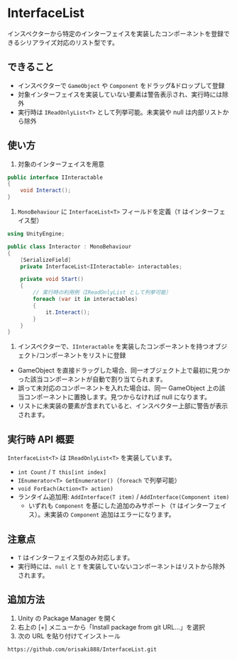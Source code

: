 # InterfaceList

インスペクターから特定のインターフェイスを実装したコンポーネントを登録できるシリアライズ対応のリスト型です。

## できること

- インスペクターで `GameObject` や `Component` をドラッグ&ドロップして登録
- 対象インターフェイスを実装していない要素は警告表示され、実行時には除外
- 実行時は `IReadOnlyList<T>` として列挙可能。未実装や null は内部リストから除外

## 使い方

1. 対象のインターフェイスを用意

```csharp
public interface IInteractable
{
	void Interact();
}
```

1. `MonoBehaviour` に `InterfaceList<T>` フィールドを定義（`T` はインターフェイス型）

```csharp
using UnityEngine;

public class Interactor : MonoBehaviour
{
	[SerializeField]
	private InterfaceList<IInteractable> interactables;

	private void Start()
	{
		// 実行時の利用例（IReadOnlyList として列挙可能）
		foreach (var it in interactables)
		{
			it.Interact();
		}
	}
}
```

1. インスペクターで、`IInteractable` を実装したコンポーネントを持つオブジェクト/コンポーネントをリストに登録

- GameObject を直接ドラッグした場合、同一オブジェクト上で最初に見つかった該当コンポーネントが自動で割り当てられます。
- 誤って未対応のコンポーネントを入れた場合は、同一 GameObject 上の該当コンポーネントに置換します。見つからなければ null になります。
- リストに未実装の要素が含まれていると、インスペクター上部に警告が表示されます。

## 実行時 API 概要

`InterfaceList<T>` は `IReadOnlyList<T>` を実装しています。

- `int Count` / `T this[int index]`
- `IEnumerator<T> GetEnumerator()`（`foreach` で列挙可能）
- `void ForEach(Action<T> action)`
- ランタイム追加用: `AddInterface(T item)` / `AddInterface(Component item)`
  - いずれも `Component` を基にした追加のみサポート（`T` はインターフェイス）。未実装の `Component` 追加はエラーになります。

## 注意点

- `T` はインターフェイス型のみ対応します。
- 実行時には、`null` と `T` を実装していないコンポーネントはリストから除外されます。

## 追加方法

1. Unity の Package Manager を開く
1. 右上の [+] メニューから「Install package from git URL...」を選択
1. 次の URL を貼り付けてインストール

```text
https://github.com/orisaki888/InterfaceList.git
```
